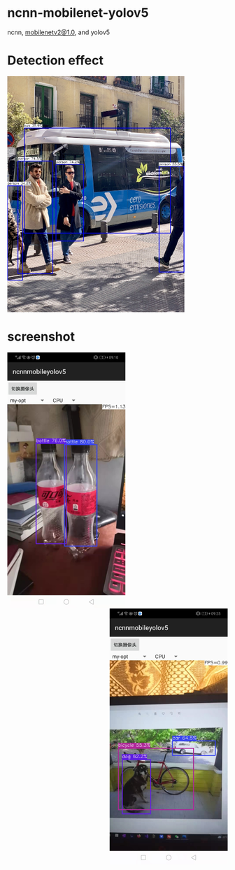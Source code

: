 # ncnn-mobilenet-yolov5
 ncnn, mobilenetv2@1.0, and yolov5


# Detection effect
<img src="bus-demo.jpg" width="405" hight="540" align=center />

# screenshot
<center class="half">
    <img src="demo.jpg" width="270" hight="585" align = left><img src="demo1.jpg" width="270" hight="585" align = right>
</center>

